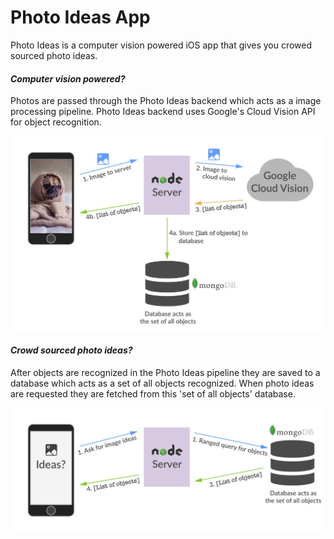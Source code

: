 # Photo Ideas App

Photo Ideas is a computer vision powered iOS app that gives you crowed sourced photo ideas.

#### _Computer vision powered?_
Photos are passed through the Photo Ideas backend which acts as a image processing pipeline.
Photo Ideas backend uses Google's Cloud Vision API for object recognition.

![](https://github.com/BenEmdon/Photo-Ideas/blob/master/Images/Image%20to%20object%20request.jpg)

#### _Crowd sourced photo ideas?_
After objects are recognized in the Photo Ideas pipeline they are saved to a database which acts as a set of all objects recognized. When photo ideas are requested they are fetched from this 'set of all objects' database.

![](https://github.com/BenEmdon/Photo-Ideas/blob/master/Images/Get%20ideas%20request.jpg)
